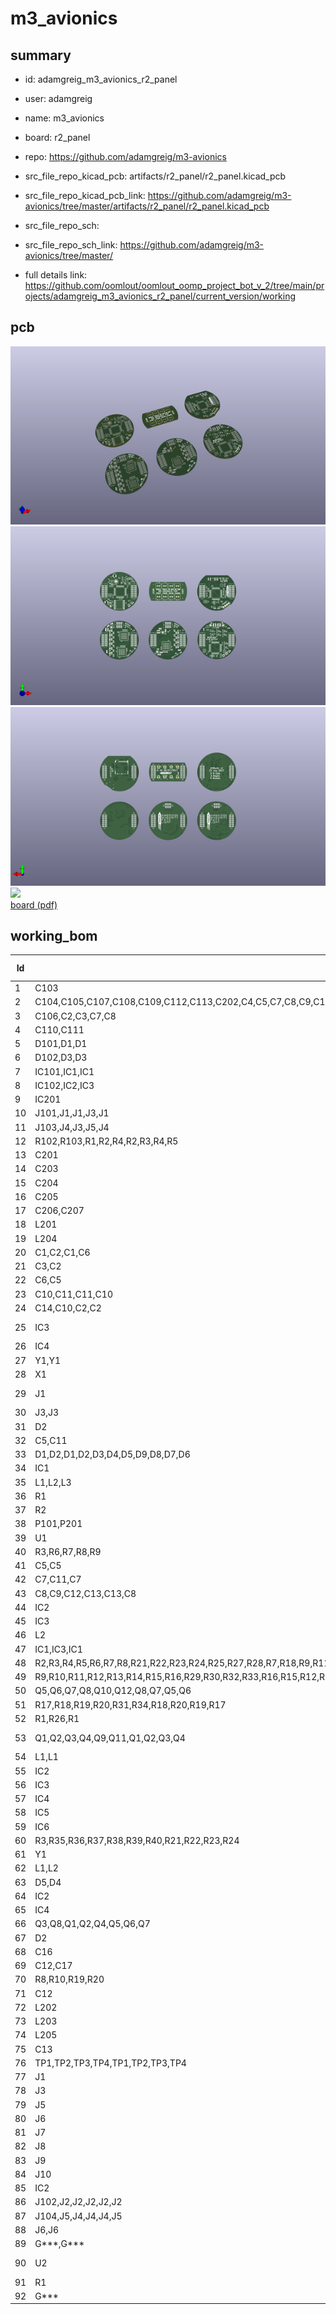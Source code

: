 # m3_avionics
 
## summary 
* id: adamgreig_m3_avionics_r2_panel
* user: adamgreig
* name: m3_avionics
* board: r2_panel
* repo: https://github.com/adamgreig/m3-avionics
* src_file_repo_kicad_pcb: artifacts/r2_panel/r2_panel.kicad_pcb
* src_file_repo_kicad_pcb_link: https://github.com/adamgreig/m3-avionics/tree/master/artifacts/r2_panel/r2_panel.kicad_pcb


* src_file_repo_sch: 
* src_file_repo_sch_link: https://github.com/adamgreig/m3-avionics/tree/master/
* full details link: https://github.com/oomlout/oomlout_oomp_project_bot_v_2/tree/main/projects/adamgreig_m3_avionics_r2_panel/current_version/working  



## pcb  
![](working_3d_600.png) 
![](working_3d_front_600.png)  
![](working_3d_back_600.png)  
![](working_600.png)  
[board (pdf)](working.pdf)  

## working_bom
| Id | Designator | Footprint | Quantity | Designation | Supplier and ref |  | None | 
| --- | --- | --- | --- | --- | --- | --- | --- | 
| 1 | C103 | 0402 | 1 | 4u7 |  |  | [''] | 
| 2 | C104,C105,C107,C108,C109,C112,C113,C202,C4,C5,C7,C8,C9,C12,C13,C15,C16,C1,C4,C6,C11,C1,C3,C4,C9,C12,C9,C10,C4,C15,C14,C13,C9,C8,C7,C3,C17,C1,C4,C10,C6,C3 | 0402 | 42 | 100n |  |  | [''] | 
| 3 | C106,C2,C3,C7,C8 | 0402 | 5 | 1u |  |  | [''] | 
| 4 | C110,C111 | 0402 | 2 | 2u2 |  |  | [''] | 
| 5 | D101,D1,D1 | 0603-LED | 3 | RED |  |  | [''] | 
| 6 | D102,D3,D3 | 0603-LED | 3 | GRN |  |  | [''] | 
| 7 | IC101,IC1,IC1 | LQFP-64 | 3 | STM32F405RxTx |  |  | [''] | 
| 8 | IC102,IC2,IC3 | DFN-8-EP-MICROCHIP | 3 | MCP2562 |  |  | [''] | 
| 9 | IC201 | QFN-20-EP-SI | 1 | Si4461 |  |  | [''] | 
| 10 | J101,J1,J1,J3,J1 | TFML-110-02-L-D | 5 | WEST TOP |  |  | [''] | 
| 11 | J103,J4,J3,J5,J4 | TFML-110-02-L-D | 5 | EAST TOP |  |  | [''] | 
| 12 | R102,R103,R1,R2,R4,R2,R3,R4,R5 | 0402 | 9 | 100 |  |  | [''] | 
| 13 | C201 | 0402 | 1 | 100p |  |  | [''] | 
| 14 | C203 | 0402 | 1 | 3p |  |  | [''] | 
| 15 | C204 | 0402 | 1 | 22p |  |  | [''] | 
| 16 | C205 | 0402 | 1 | 1p |  |  | [''] | 
| 17 | C206,C207 | 0402 | 2 | 5.6p |  |  | [''] | 
| 18 | L201 | 0603-L | 1 | 120nH |  |  | [''] | 
| 19 | L204 | 0603-L | 1 | 8.2nH |  |  | [''] | 
| 20 | C1,C2,C1,C6 | 0402 | 4 | 10p |  |  | [''] | 
| 21 | C3,C2 | 0402 | 2 | 4Âµ7 |  |  | [''] | 
| 22 | C6,C5 | 0402 | 2 | 1Âµ |  |  | [''] | 
| 23 | C10,C11,C11,C10 | 0402 | 4 | 2Âµ2 |  |  | [''] | 
| 24 | C14,C10,C2,C2 | 0402 | 4 | 10n |  |  | [''] | 
| 25 | IC3 | MS5611 | 1 | MS5611-01BA03 |  |  | [''] | 
| 26 | IC4 | QFN-24-MPU9250 | 1 | MPU-9250 |  |  | [''] | 
| 27 | Y1,Y1 | XTAL-20x16 | 2 | 26M |  |  | [''] | 
| 28 | X1 | cusf_logo_small | 1 | PART |  |  | [''] | 
| 29 | J1 | MICROUSB_MOLEX_47589-0001 | 1 | MICROUSB |  |  | [''] | 
| 30 | J3,J3 | TFML-105-02-L-D | 2 | NORTH TOP |  |  | [''] | 
| 31 | D2 | SOT-666 | 1 | USBLC6-2P6 |  |  | [''] | 
| 32 | C5,C11 | 0402 | 2 | 1n |  |  | [''] | 
| 33 | D1,D2,D1,D2,D3,D4,D5,D9,D8,D7,D6 | 0402 | 11 | ESD_DIODE |  |  | [''] | 
| 34 | IC1 | DFN-6-EP-ONSEMI | 1 | NCP380 |  |  | [''] | 
| 35 | L1,L2,L3 | 0402-L | 3 | 91nH |  |  | [''] | 
| 36 | R1 | 0603 | 1 | 10 |  |  | [''] | 
| 37 | R2 | 0402 | 1 | 110k |  |  | [''] | 
| 38 | P101,P201 | U.FL-R-SMT-1 | 2 | COAX |  |  | [''] | 
| 39 | U1 | SC-70-5 | 1 | NCP4620 |  |  | [''] | 
| 40 | R3,R6,R7,R8,R9 | 0603 | 5 | 47K |  |  | [''] | 
| 41 | C5,C5 | 0805 | 2 | 10u |  |  | [''] | 
| 42 | C7,C11,C7 | 0402 | 3 | 3n3 |  |  | [''] | 
| 43 | C8,C9,C12,C13,C13,C8 | 0805 | 6 | 22u |  |  | [''] | 
| 44 | IC2 | QFN-16-EP-TI | 1 | TPS62132 |  |  | [''] | 
| 45 | IC3 | QFN-16-EP-TI | 1 | TPS62152 |  |  | [''] | 
| 46 | L2 | VLS201610HBX-1 | 1 | 3u3 |  |  | [''] | 
| 47 | IC1,IC3,IC1 | QFN-64-EP-LTC-UP | 3 | LTC2975 |  |  | [''] | 
| 48 | R2,R3,R4,R5,R6,R7,R8,R21,R22,R23,R24,R25,R27,R28,R7,R18,R9,R11,R12,R13,R14,R15,R16,R17,R28,R21,R22,R23,R24,R25,R26,R27,R4,R5,R7,R2,R5,R8,R6,R3,R4 | 0402 | 41 | 10k |  |  | [''] | 
| 49 | R9,R10,R11,R12,R13,R14,R15,R16,R29,R30,R32,R33,R16,R15,R12,R9,R11,R13,R10,R14 | 0402 | 20 | 33k |  |  | [''] | 
| 50 | Q5,Q6,Q7,Q8,Q10,Q12,Q8,Q7,Q5,Q6 | SON2x2 | 10 | PFET_GDS |  |  | [''] | 
| 51 | R17,R18,R19,R20,R31,R34,R18,R20,R19,R17 | 0603 | 10 | 10m |  |  | [''] | 
| 52 | R1,R26,R1 | 0402 | 3 | 5k49 |  |  | [''] | 
| 53 | Q1,Q2,Q3,Q4,Q9,Q11,Q1,Q2,Q3,Q4 | PowerPAK-SC-75-6L-Single | 10 | NFET_GDS |  |  | [''] | 
| 54 | L1,L1 | XFL4020 | 2 | 2u2 |  |  | [''] | 
| 55 | IC2 | SOT-23-5 | 1 | NC7SZ04 |  |  | [''] | 
| 56 | IC3 | MSOP-10 | 1 | CS2100-CP |  |  | [''] | 
| 57 | IC4 | DFN-10-SL18860DC | 1 | SL18860DC |  |  | [''] | 
| 58 | IC5 | MAX-M8Q | 1 | MAX_M8Q |  |  | [''] | 
| 59 | IC6 | SC-70-6 | 1 | SN74LVC1G0832 |  |  | [''] | 
| 60 | R3,R35,R36,R37,R38,R39,R40,R21,R22,R23,R24 | 0402 | 11 | 1M |  |  | [''] | 
| 61 | Y1 | TG-5006CG | 1 | TCXO |  |  | [''] | 
| 62 | L1,L2 | XFL4020 | 2 | 2Âµ2 |  |  | [''] | 
| 63 | D5,D4 | SOD-323 | 2 | PMEG2005AEA |  |  | [''] | 
| 64 | IC2 | QFN-16-EP-TI | 1 | TPS62130 |  |  | [''] | 
| 65 | IC4 | QFN-16-EP-TI | 1 | TPS62150 |  |  | [''] | 
| 66 | Q3,Q8,Q1,Q2,Q4,Q5,Q6,Q7 | ChipFET-1206-8 | 8 | Si5515CDC |  |  | [''] | 
| 67 | D2 | 0603-LED | 1 | YLW |  |  | [''] | 
| 68 | C16 | 0603 | 1 | 22Âµ |  |  | [''] | 
| 69 | C12,C17 | 0603 | 2 | 10Âµ |  |  | [''] | 
| 70 | R8,R10,R19,R20 | 0402 | 4 | 3k3 |  |  | [''] | 
| 71 | C12 | 0402 | 1 | 220p |  |  | [''] | 
| 72 | L202 | 0402 | 1 | 20nH |  |  | [''] | 
| 73 | L203 | 0402 | 1 | 24nH |  |  | [''] | 
| 74 | L205 | 0402 | 1 | 6.8nH |  |  | [''] | 
| 75 | C13 | 0402 | 1 | 2.2u |  |  | [''] | 
| 76 | TP1,TP2,TP3,TP4,TP1,TP2,TP3,TP4 | TESTPAD | 8 | TESTPAD |  |  | [''] | 
| 77 | J1 | B02B-PASK | 1 | PYRO5 |  |  | [''] | 
| 78 | J3 | B02B-PASK | 1 | PYRO6 |  |  | [''] | 
| 79 | J5 | B02B-PASK | 1 | PYRO7 |  |  | [''] | 
| 80 | J6 | B02B-PASK | 1 | PYRO8 |  |  | [''] | 
| 81 | J7 | B02B-PASK | 1 | 5v_CAM |  |  | [''] | 
| 82 | J8 | B02B-PASK | 1 | ARM |  |  | [''] | 
| 83 | J9 | B02B-PASK | 1 | PWR |  |  | [''] | 
| 84 | J10 | B02B-PASK | 1 | CHARGE |  |  | [''] | 
| 85 | IC2 | QFN-16-EP-TI | 1 | TPS62133 |  |  | [''] | 
| 86 | J102,J2,J2,J2,J2,J2 | SFML-110-02-L-D-LC | 6 | WEST BOT |  |  | [''] | 
| 87 | J104,J5,J4,J4,J4,J5 | SFML-110-02-L-D-LC | 6 | EAST BOT |  |  | [''] | 
| 88 | J6,J6 | SFML-105-02-L-D-LC | 2 | NORTH BOT |  |  | [''] | 
| 89 | G***,G*** | cusf_logo_full | 2 | LOGO |  |  | [''] | 
| 90 | U2 | MICROSD_MOLEX_503398-1892 | 1 | MICROSD-RESCUE-main |  |  | [''] | 
| 91 | R1 | 0603 | 1 | 120 |  |  | [''] | 
| 92 | G*** | cusf_logo_small | 1 | LOGO |  |  | [''] | 




